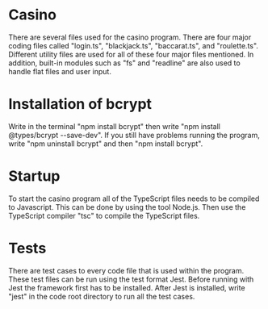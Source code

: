 # Casino
There are several files used for the casino program. There are four major 
coding files called "login.ts", "blackjack.ts", "baccarat.ts", and "roulette.ts".
Different utility files are used for all of these four major files mentioned. 
In addition, built-in modules such as "fs" and "readline" are also used to 
handle flat files and user input. 

# Installation of bcrypt
Write in the terminal "npm install bcrypt" then write 
"npm install @types/bcrypt --save-dev". If you still have problems running the program, write "npm  uninstall bcrypt" and then "npm install bcrypt".

# Startup
To start the casino program all of the TypeScript files needs to be compiled
to Javascript. This can be done by using the tool Node.js. Then use the
TypeScript compiler "tsc" to compile the TypeScript files. 

# Tests
There are test cases to every code file that is used within the program. These
test files can be run using the test format Jest. Before running with Jest
the framework first has to be installed. After Jest is installed, write "jest" 
in the code root directory to run all the test cases. 